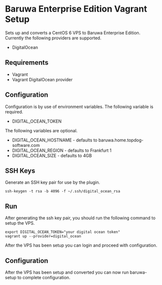 # Baruwa Enterprise Edition Vagrant Setup

Sets up and converts a CentOS 6 VPS to Baruwa Enterprise Edition.
Currently the following providers are supported.

* DigitalOcean

## Requirements

* Vagrant
* Vagrant DigitalOcean provider

## Configuration

Configuration is by use of environment variables. The following
variable is required.

* DIGITAL_OCEAN_TOKEN

The following variables are optional.

* DIGITAL_OCEAN_HOSTNAME - defaults to baruwa.home.topdog-software.com
* DIGITAL_OCEAN_REGION - defaults to Frankfurt 1
* DIGITAL_OCEAN_SIZE - defaults to 4GB

## SSH Keys

Generate an SSH key pair for use by the plugin.

    ssh-keygen -t rsa -b 4096 -f ~/.ssh/digital_ocean_rsa

## Run

After generating the ssh key pair, you should run the following
command to setup the VPS.

    export DIGITAL_OCEAN_TOKEN="your digital ocean token"
    vagrant up --provider=digital_ocean

After the VPS has been setup you can login and proceed with
configuration.

## Configuration

After the VPS has been setup and converted you can now run baruwa-setup
to complete configuration.
